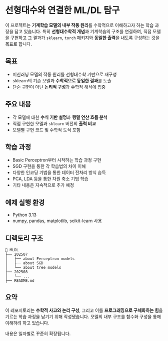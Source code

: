# 선형대수와 연결한 ML/DL 탐구

이 프로젝트는 **기계학습 모델의 내부 작동 원리**를 수학적으로 이해하고자 하는 학습 과정을 담고 있습니다.
특히 **선형대수학적 개념**과 기계학습의 구조를 연결하여, 직접 모델을 구현하고
그 결과가 `sklearn`, `torch` 패키지와 **동일한 출력**을 내도록 구성하는 것을 목표로 합니다.

## 목표

* 머신러닝 모델의 작동 원리를 선형대수학 기반으로 재구성
* sklearn의 기존 모델과 **수학적으로 동일한 결과**를 도출
* 단순 구현이 아닌 **논리적 구성**과 수학적 해석에 집중

## 주요 내용

* 각 모델에 대한 **수식 기반 설명**과 **행렬 연산 흐름 분석**
* 직접 구현한 모델과 `sklearn` 버전의 **출력 비교**
* 모델별 구현 코드 및 수학적 도식 포함

## 학습 과정

* Basic Perceptron부터 시작하는 학습 과정 구현
* SGD 구현을 통한 각 학습법의 차이 이해
* 다양한 인코딩 기법을 통한 데이터 전처리 방식 습득
* PCA, LDA 등을 통한 차원 축소 기법 학습
* 기타 내용은 지속적으로 추가 예정

## 예제 실행 환경

* Python 3.13
* numpy, pandas, matplotlib, scikit-learn 사용

## 디렉토리 구조

```
📁 MLDL
├── 202507
│   ├── about Perceptron models
│   ├── about SGD
│   └── about tree models
├── 202508
│   └── ...
├── README.md
```

## 요약

이 레포지토리는 **수학적 사고와 논리 구성**, 그리고 이를 **프로그래밍으로 구체화하는 힘**을 기르는 학습 과정을 남기기 위해 작성됐습니다.
모델의 내부 구조를 함수화 구성을 통해 이해하려 하고 있습니다.

내용은 일자별로 꾸준히 확장됩니다.
